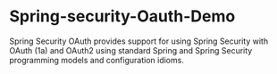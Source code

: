 # Spring-security-Oauth-Demo
Spring Security OAuth provides support for using Spring Security with OAuth (1a) and OAuth2 using standard Spring and Spring Security programming models and configuration idioms.
